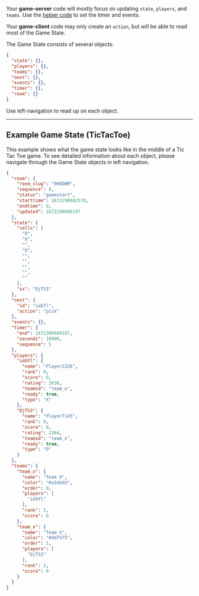 Your **game-server** code will mostly focus on updating `state`, `players`, and `teams`.  Use the [helper code](https://github.com/acosgames/tictactoe/blob/main/game-server/acosg.js#L213) to set the timer and events.  

Your **game-client** code may only create an `action`, but will be able to read most of the Game State.

The Game State consists of several objects:

```json
{
  "state": {},
  "players": {},
  "teams": {},
  "next": {},
  "events": {},
  "timer": {},
  "room": {}
}
```

Use left-navigation to read up on each object.

---

## **Example Game State (TicTacToe)**

This example shows what the game state looks like in the middle of a Tic Tac Toe game.  To see detailed information about each object, please navigate through the Game State objects in left navigation.

```json
{
  "room": {
    "room_slug": "8HKDWM",
    "sequence": 8,
    "status": "gamestart",
    "starttime": 1672290602570,
    "endtime": 0,
    "updated": 1672290609197
  },
  "state": {
    "cells": [
      "O",
      "X",
      "",
      "O",
      "",
      "",
      "",
      "",
      ""
    ],
    "sx": "DjTS3"
  },
  "next": {
    "id": "iobYl",
    "action": "pick"
  },
  "events": {},
  "timer": {
    "end": 1672300609197,
    "seconds": 10000,
    "sequence": 5
  },
  "players": {
    "iobYl": {
      "name": "Player2326",
      "rank": 0,
      "score": 0,
      "rating": 2636,
      "teamid": "team_o",
      "ready": true,
      "type": "X"
    },
    "DjTS3": {
      "name": "Player7145",
      "rank": 0,
      "score": 0,
      "rating": 2364,
      "teamid": "team_x",
      "ready": true,
      "type": "O"
    }
  },
  "teams": {
    "team_o": {
      "name": "Team O",
      "color": "#a2abdd",
      "order": 0,
      "players": [
        "iobYl"
      ],
      "rank": 2,
      "score": 0
    },
    "team_x": {
      "name": "Team X",
      "color": "#dd7575",
      "order": 1,
      "players": [
        "DjTS3"
      ],
      "rank": 2,
      "score": 0
    }
  }
}
```
